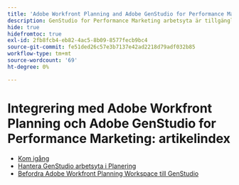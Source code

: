 ```yaml
---
title: 'Adobe Workfront Planning and Adobe GenStudio for Performance Marketing Integration: Artikelindex'
description: GenStudio for Performance Marketing arbetsyta är tillgänglig i Adobe Workfront Planning när ditt företag har köpt båda produkterna. I artiklarna i den här listan beskrivs de funktioner som är tillgängliga för den här integreringen.
hide: true
hidefromtoc: true
exl-id: 2fb8fcb4-eb82-4ac5-8b09-8577fecb9bc4
source-git-commit: fe51ded26c57e3b7137e42ad2218d79adf032b85
workflow-type: tm+mt
source-wordcount: '69'
ht-degree: 0%

---
```


<!--
Better metadata when published:
---
title: "Adobe Workfront Planning and Adobe GenStudio for Performance Marketing Integration: Article Index"
description: The GenStudio for Performance Marketing workspace is available in Adobe Workfront Planning when your company has purchased both products. The articles in this list describe the functionality available for this integration. 
feature: Workfront Planning
role: User, Admin
author: Alina
recommendations: noDisplay, noCatalog
---
-->

# Integrering med Adobe Workfront Planning och Adobe GenStudio for Performance Marketing: artikelindex

* [Kom igång](/help/quicksilver/planning/planning-and-genstudio-integration/get-started-with-workfront-planning-and-genstudio-integration.md)
* [Hantera GenStudio arbetsyta i Planering](/help/quicksilver/planning/planning-and-genstudio-integration/manage-gen-studio-workspace-in-planning.md)
* [Befordra Adobe Workfront Planning Workspace till GenStudio](/help/quicksilver/planning/planning-and-genstudio-integration/promote-planning-workspace-to-genstudio.md)
